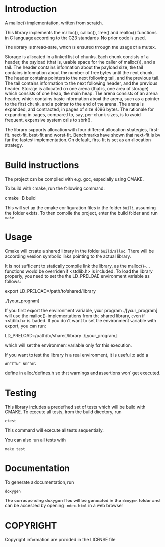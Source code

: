 # Introduction

A malloc() implementation, written from scratch.

This library implements the malloc(), calloc(), free() and realloc() functions in C language according to the C23 standards. No prior code is used.

The library is thread-safe, which is ensured through the usage of a mutex.

Storage is allocated in a linked list of chunks. Each chunk consists of a header, the payload (that is, usable space for the caller of malloc()), and a tail. The header contains information about the payload size, the tail contains information about the number of free bytes until the next chunk.
The header contains pointers to the next following tail, and the previous tail. The tail contains information to the next following header, and the previous header.
Storage is allocated on one arena (that is, one area of storage) which consists of one heap, the main heap. The arena consists of an arena header, which contains basic information about the arena, such as a pointer to the first chunk, and a pointer to the end of the arena.
The arena is expanded, and contracted, in pages of size 4096 bytes. The rationale for expanding in pages, compared to, say, per-chunk sizes, is to avoid frequent, expensive system calls to sbrk().

The library supports allocation with four different allocation strategies, first-fit, next-fit, best-fit and worst-fit. Benchmarks have shown that next-fit is by far the fastest implementation. On default, first-fit is set as an allocation strategy.

# Build instructions

The project can be compiled with e.g. gcc, especially using CMAKE.

To build with cmake, run the following command:

cmake -B build

This will set up the cmake configuration files in the folder `build`, assuming the folder exists. To then compile the project, enter the build folder and run `make`

# Usage

Cmake will create a shared library in the folder `build/alloc`. There will be according version symbolic links pointing to the actual library.

It is not sufficient to statically compile link the library, as the malloc()-... functions would be overriden if <stdlib.h> is included. To load the library properly, you need to set the the LD_PRELOAD environment variable as follows:

export LD_PRELOAD=/path/to/shared/library

./[your_program]

If you first export the environment variable, your program ./[your_program] will use the malloc()-implementations from the shared library, even if <stdlib.h> is loaded. If you don't want to set the environment variable with export, you can run:

LD_PRELOAD=/path/to/shared/library ./[your_program]

which will set the environment variable only for this execution.

If you want to test the library in a real environment, it is useful to add a

`#DEFINE NDEBUG`

define in alloc/defines.h so that warnings and assertions won` get executed.

# Testing

This library includes a predefined set of tests which will be build with CMAKE. To execute all tests, from the build directory, run

`ctest`

This command will execute all tests sequentially.

You can also run all tests with

`make test`

# Documentation

To generate a documentation, run

`doxygen`

The corresponding doxygen files will be generated in the `doxygen` folder and can be accessed by opening `index.html` in a web browser

# COPYRIGHT

Copyright information are provided in the LICENSE file



